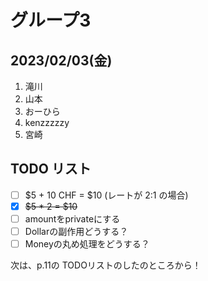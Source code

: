 # グループ3
## 2023/02/03(金)
1. 滝川
2. 山本
3. おーひら
4. kenzzzzzy
5. 宮崎


## TODO リスト

- [ ] $5 + 10 CHF = $10 (レートが 2:1 の場合)
- [x] ~~$5 * 2 = $10~~
- [ ] amountをprivateにする
- [ ] Dollarの副作用どうする？
- [ ] Moneyの丸め処理をどうする？

次は、p.11の TODOリストのしたのところから！


